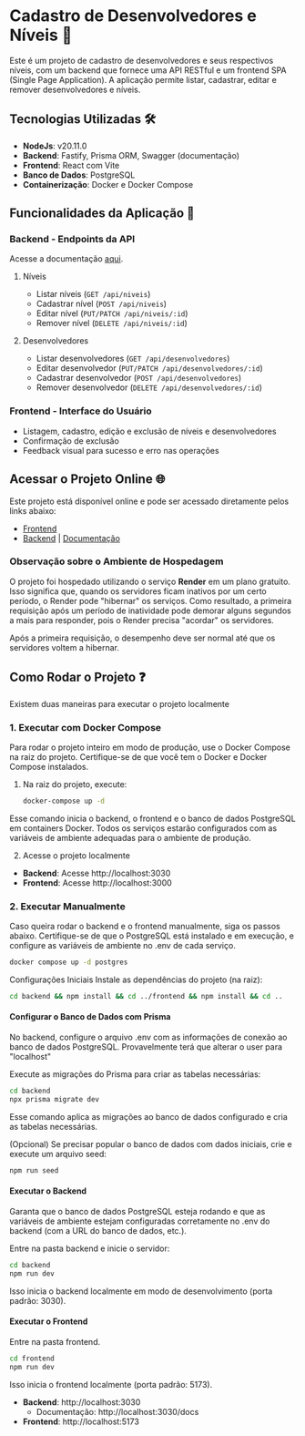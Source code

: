 # Cadastro de Desenvolvedores e Níveis 🚀

Este é um projeto de cadastro de desenvolvedores e seus respectivos níveis, com um backend que fornece uma API RESTful e um frontend SPA (Single Page Application). A aplicação permite listar, cadastrar, editar e remover desenvolvedores e níveis.

## Tecnologias Utilizadas 🛠️

- **NodeJs**: v20.11.0
- **Backend**: Fastify, Prisma ORM, Swagger (documentação)
- **Frontend**: React com Vite
- **Banco de Dados**: PostgreSQL
- **Containerização**: Docker e Docker Compose

## Funcionalidades da Aplicação 🌟

### Backend - Endpoints da API

Acesse a documentação [aqui](https://cadastro-desenvolvedores.onrender.com/docs).

1. Níveis

   - Listar níveis (`GET /api/niveis`)
   - Cadastrar nível (`POST /api/niveis`)
   - Editar nível (`PUT/PATCH /api/niveis/:id`)
   - Remover nível (`DELETE /api/niveis/:id`)

2. Desenvolvedores
   - Listar desenvolvedores (`GET /api/desenvolvedores`)
   - Editar desenvolvedor (`PUT/PATCH /api/desenvolvedores/:id`)
   - Cadastrar desenvolvedor (`POST /api/desenvolvedores`)
   - Remover desenvolvedor (`DELETE /api/desenvolvedores/:id`)

### Frontend - Interface do Usuário

- Listagem, cadastro, edição e exclusão de níveis e desenvolvedores
- Confirmação de exclusão
- Feedback visual para sucesso e erro nas operações

## Acessar o Projeto Online 🌐

Este projeto está disponível online e pode ser acessado diretamente pelos links abaixo:

- [Frontend](https://cadastro-desenvolvedores-web.onrender.com/)
- [Backend](https://cadastro-desenvolvedores.onrender.com) | [Documentação](https://cadastro-desenvolvedores.onrender.com/docs)

### Observação sobre o Ambiente de Hospedagem

O projeto foi hospedado utilizando o serviço **Render** em um plano gratuito. Isso significa que, quando os servidores ficam inativos por um certo período, o Render pode "hibernar" os serviços. Como resultado, a primeira requisição após um período de inatividade pode demorar alguns segundos a mais para responder, pois o Render precisa "acordar" os servidores.

Após a primeira requisição, o desempenho deve ser normal até que os servidores voltem a hibernar.

## Como Rodar o Projeto ❓

Existem duas maneiras para executar o projeto localmente

### 1. Executar com Docker Compose

Para rodar o projeto inteiro em modo de produção, use o Docker Compose na raiz do projeto. Certifique-se de que você tem o Docker e Docker Compose instalados.

1. Na raiz do projeto, execute:

   ```bash
   docker-compose up -d
   ```

Esse comando inicia o backend, o frontend e o banco de dados PostgreSQL em containers Docker. Todos os serviços estarão configurados com as variáveis de ambiente adequadas para o ambiente de produção.

2. Acesse o projeto localmente

- **Backend**: Acesse http://localhost:3030
- **Frontend**: Acesse http://localhost:3000

### 2. Executar Manualmente

Caso queira rodar o backend e o frontend manualmente, siga os passos abaixo. Certifique-se de que o PostgreSQL está instalado e em execução, e configure as variáveis de ambiente no .env de cada serviço.

```bash
docker compose up -d postgres
```

Configurações Iniciais
Instale as dependências do projeto (na raiz):

```bash
cd backend && npm install && cd ../frontend && npm install && cd ..
```

#### Configurar o Banco de Dados com Prisma

No backend, configure o arquivo .env com as informações de conexão ao banco de dados PostgreSQL. Provavelmente terá que alterar o user para "localhost"

Execute as migrações do Prisma para criar as tabelas necessárias:

```bash
cd backend
npx prisma migrate dev
```

Esse comando aplica as migrações ao banco de dados configurado e cria as tabelas necessárias.

(Opcional) Se precisar popular o banco de dados com dados iniciais, crie e execute um arquivo seed:

```bash
npm run seed
```

#### Executar o Backend

Garanta que o banco de dados PostgreSQL esteja rodando e que as variáveis de ambiente estejam configuradas corretamente no .env do backend (com a URL do banco de dados, etc.).

Entre na pasta backend e inicie o servidor:

```bash
cd backend
npm run dev
```

Isso inicia o backend localmente em modo de desenvolvimento (porta padrão: 3030).

#### Executar o Frontend

Entre na pasta frontend.

```bash
cd frontend
npm run dev
```

Isso inicia o frontend localmente (porta padrão: 5173).

- **Backend**: http://localhost:3030
  - Documentação: http://localhost:3030/docs
- **Frontend**: http://localhost:5173
